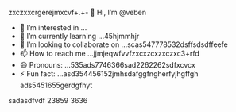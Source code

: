 zxczxxcrgerejmxcvf+.+- 👋 Hi, I’m @veben
- 👀 I’m interested in ...
- 🌱 I’m currently learning ...45hjmmhjr
- 💞️ I’m looking to collaborate on ...scas547778532dsffsdsdffeefe
- 📫 How to reach me ...jjmjeqwfvvfzxcxzcxzxczxc3+rfd
- 😄 Pronouns: ...535ads7746366sad2262262sdfxcvcx
- ⚡ Fun fact: ...asd354456152jmhsdafggfngherfyjhgffgh
ads5451655gerdgfhyt
<!---453dfs4505230xcvjyjrrer
vebene/vebene is a ✨ special ✨ repository becausdfse its `RE54ADME.md` (this file) appears on your GitHub151551155 profile.
You can click the Preview link to take a look atsdf your changes.nhghfewwefdsd

--->
sadasdfvdf
23859
3636
